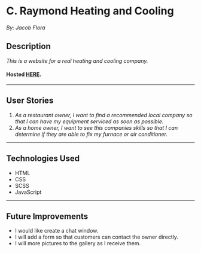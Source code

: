 # C. Raymond Heating and Cooling
*By: Jacob Flora*
## Description
*This is a website for a real heating and cooling company.*
#### Hosted [HERE]( https://jacob52210.github.io/C_Raymond/ "C. Raymond Heating and Cooling").
___
## User Stories
1. *As a restaurant owner, I want to find a recommended local company so that I can have my equipment serviced as soon as possible.*
2. *As a home owner, I want to see this companies skills so that I can determine if they are able to fix my furnace or air conditioner.*
___
## Technologies Used
* HTML
* CSS
* SCSS
* JavaScript
___
## Future Improvements
* I would like create a chat window.
* I will add a form so that customers can contact the owner directly.
* I will more pictures to the gallery as I receive them.

